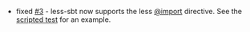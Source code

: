 - fixed [#3](https://github.com/softprops/less-sbt/issues/3) - less-sbt now supports the less [@import](http://lesscss.org/#-importing) directive. See the [scripted test](https://github.com/softprops/less-sbt/tree/master/src/sbt-test/less-sbt/imports) for an example.
